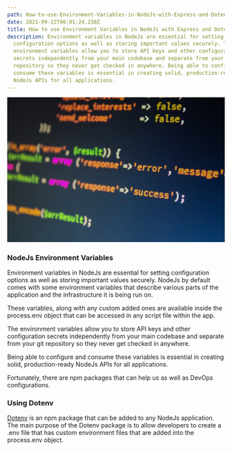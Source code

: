 ```yaml
---
path: How-to-use-Environment-Variables-in-NodeJs-with-Express-and-Dotenv
date: 2021-09-22T06:01:24.238Z
title: How to use Environment Variables in NodeJs with Express and Dotenv
description: Environment variables in NodeJs are essential for setting
  configuration options as well as storing important values securely. The
  environment variables allow you to store API keys and other configuration
  secrets independently from your main codebase and separate from your git
  repository so they never get checked in anywhere. Being able to configure and
  consume these variables is essential in creating solid, production-ready
  NodeJs APIs for all applications.
---
```

![How to use Environment Variables in NodeJs with Express and Dotenv](../assets/pexels-pixabay-270557.jpg "How to use Environment Variables in NodeJs with Express and Dotenv")

### NodeJs Environment Variables

Environment variables in NodeJs are essential for setting configuration options as well as storing important values securely. NodeJs by default comes with some environment variables that describe various parts of the application and the infrastructure it is being run on.

These variables, along with any custom added ones are available inside the process.env object that can be accessed in any script file within the app.

The environment variables allow you to store API keys and other configuration secrets independently from your main codebase and separate from your git repository so they never get checked in anywhere. 

Being able to configure and consume these variables is essential in creating solid, production-ready NodeJs APIs for all applications.

Fortunately, there are npm packages that can help us as well as DevOps configurations.

### Using Dotenv

[Dotenv](https://github.com/motdotla/dotenv) is an npm package that can be added to any NodeJs application. The main purpose of the Dotenv package is to allow developers to create a .env file that has custom environment files that are added into the process.env object.